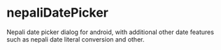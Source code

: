 # nepaliDatePicker
Nepali date picker dialog for android, with additional other date features such as nepali date literal conversion and other.
